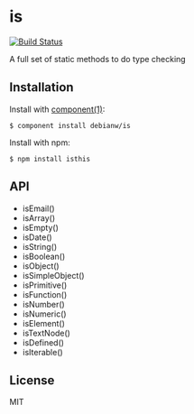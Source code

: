 
# is

[![Build Status](https://travis-ci.org/debianw/is.png?branch=master)](https://travis-ci.org/debianw/is)

  A full set of static methods to do type checking

## Installation

  Install with [component(1)](http://component.io):

    $ component install debianw/is

  Install with npm:

    $ npm install isthis

## API

  * isEmail()
  * isArray()
  * isEmpty()
  * isDate()
  * isString()
  * isBoolean()
  * isObject()
  * isSimpleObject()
  * isPrimitive()
  * isFunction()
  * isNumber()
  * isNumeric()
  * isElement()
  * isTextNode()
  * isDefined()
  * isIterable()

## License

  MIT

